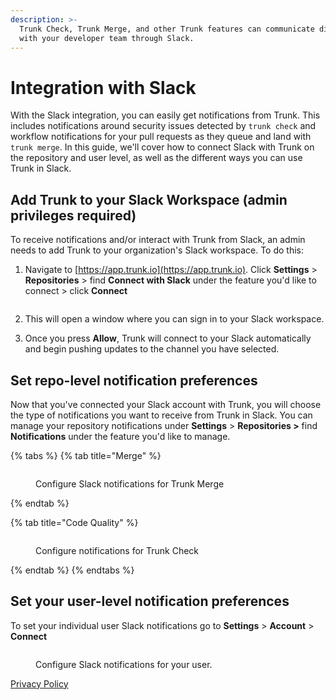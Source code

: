 ```yaml
---
description: >-
  Trunk Check, Trunk Merge, and other Trunk features can communicate directly
  with your developer team through Slack.
---
```


# Integration with Slack

With the Slack integration, you can easily get notifications from Trunk. This includes notifications around security issues detected by `trunk check` and workflow notifications for your pull requests as they queue and land with `trunk merge`. In this guide, we'll cover how to connect Slack with Trunk on the repository and user level, as well as the different ways you can use Trunk in Slack.

## Add Trunk to your Slack Workspace (admin privileges required)

To receive notifications and/or interact with Trunk from Slack, an admin needs to add Trunk to your organization's Slack workspace. To do this:

1.  Navigate to [https://app.trunk.io](https://app.trunk.io). Click **Settings** > **Repositories** > find **Connect with Slack** under the feature you'd like to connect > click **Connect**

    <figure><img src="https://files.readme.io/14d4355-image.png" alt=""><figcaption></figcaption></figure>
2. This will open a window where you can sign in to your Slack workspace.
3. Once you press **Allow**, Trunk will connect to your Slack automatically and begin pushing updates to the channel you have selected.

## Set repo-level notification preferences

Now that you've connected your Slack account with Trunk, you will choose the type of notifications you want to receive from Trunk in Slack. You can manage your repository notifications under **Settings** > **Repositories >** find **Notifications** under the feature you'd like to manage.

{% tabs %}
{% tab title="Merge" %}
<figure><img src=".gitbook/assets/Screenshot 2024-06-04 at 6.35.18 PM.png" alt=""><figcaption><p>Configure Slack notifications for Trunk Merge</p></figcaption></figure>
{% endtab %}

{% tab title="Code Quality" %}
<figure><img src=".gitbook/assets/Screenshot 2024-06-04 at 6.29.22 PM.png" alt=""><figcaption><p>Configure notifications for Trunk Check</p></figcaption></figure>
{% endtab %}
{% endtabs %}

## Set your user-level notification preferences

To set your individual user Slack notifications go to **Settings** > **Account** > **Connect**

<figure><img src=".gitbook/assets/Screenshot 2024-06-04 at 6.34.10 PM.png" alt=""><figcaption><p>Configure Slack notifications for your user.</p></figcaption></figure>

[Privacy Policy](https://trunk.io/privacy)
